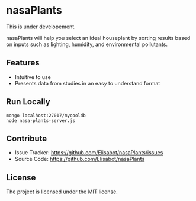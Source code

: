 nasaPlants
========
This is under developement.

nasaPlants will help you select an ideal houseplant by sorting results based on inputs such as lighting, humidity, and environmental pollutants.


Features
--------

- Intuitive to use
- Presents data from studies in an easy to understand format

Run Locally
------------
    mongo localhost:27017/mycooldb
    node nasa-plants-server.js


Contribute
----------

- Issue Tracker: https://github.com/Elisabot/nasaPlants/issues
- Source Code: https://github.com/Elisabot/nasaPlants


License
-------

The project is licensed under the MIT license.